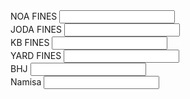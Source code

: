 <div class="row mb-2">
    <div class="col-md-2">
        <div class="d-flex align-items-center">
            <label class="form-label me-2 mb-0 flex-shrink-0" style="width: 70px;">NOA FINES</label>
            <input class="form-control" type="text">
        </div>
    </div>
    <div class="col-md-2">
        <div class="d-flex align-items-center">
            <label class="form-label me-2 mb-0 flex-shrink-0" style="width: 70px;">JODA FINES</label>
            <input class="form-control" type="text">
        </div>
    </div>
    <div class="col-md-2">
        <div class="d-flex align-items-center">
            <label class="form-label me-2 mb-0 flex-shrink-0" style="width: 70px;">KB FINES</label>
            <input class="form-control" type="text">
        </div>
    </div>
    <div class="col-md-2">
        <div class="d-flex align-items-center">
            <label class="form-label me-2 mb-0 flex-shrink-0" style="width: 80px;">YARD FINES</label>
            <input class="form-control" type="text">
        </div>
    </div>
    <div class="col-md-2">
        <div class="d-flex align-items-center">
            <label class="form-label me-2 mb-0 flex-shrink-0" style="width: 50px;">BHJ</label>
            <input class="form-control" type="text">
        </div>
    </div>
    <div class="col-md-2">
        <div class="d-flex align-items-center">
            <label class="form-label me-2 mb-0 flex-shrink-0" style="width: 60px;">Namisa</label>
            <input class="form-control" type="text">
        </div>
    </div>
</div>